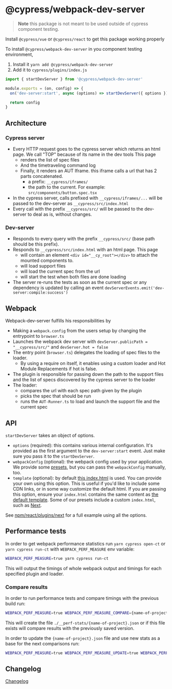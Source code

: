 # @cypress/webpack-dev-server

> **Note** this package is not meant to be used outside of cypress component testing.

Install `@cypress/vue` or `@cypress/react` to get this package working properly

To install `@cypress/webpack-dev-server` in you component testing environment,
1. Install it `yarn add @cypress/webpack-dev-server`
2. Add it to `cypress/plugins/index.js`

```js
import { startDevServer } from '@cypress/webpack-dev-server'

module.exports = (on, config) => {
  on('dev-server:start', async (options) => startDevServer({ options }))

  return config
}
```

## Architecture

### Cypress server

- Every HTTP request goes to the cypress server which returns an html page. We call "TOP" because of its name in the dev tools
    This page
    - renders the list of spec files
    - And the timetraveling command log
    - Finally, it renders an AUT Iframe. this iframe calls a url that has 2 parts concatenated.
        - a prefix: `__cypress/iframes/` 
        - the path to the current. For example: `src/components/button.spec.tsx`
- In the cypress server, calls prefixed with `__cypress/iframes/...` will be passed to the dev-server as `__cypress/src/index.html`
- Every call with the prefix `__cypress/src/` will be passed to the dev-server to deal as is, without changes.

### Dev-server

- Responds to every query with the prefix `__cypress/src/` (base path should be this prefix).
- Responds to `__cypress/src/index.html` with an html page. 
    This page
    - will contain an element `<div id="__cy_root"></div>` to attach the mounted components to.
    - will load support files
    - will load the current spec from the url
    - will start the test when both files are done loading
- The server re-runs the tests as soon as the current spec or any dependency is updated
by calling an event `devServerEvents.emit('dev-server:compile:success')`

## Webpack

Webpack-dev-server fulfills his responsibilities by

- Making a `webpack.config` from the users setup by changing the entrypoint to `browser.ts`
- Launches the webpack dev server with `devServer.publicPath = "__cypress/src/"` and `devServer.hot = false`
- The entry point (`browser.ts`) delegates the loading of spec files to the loader. 
    - By using a require on itself, it enables using a custom loader and Hot Module Replacements if hot is false.
- The plugin is responsible for passing down the path to the support files and the list of specs discovered by the cypress server to the loader
- The loader:
    - compares the url with each spec path given by the plugin
    - picks the spec that should be run
    - runs the `AUT-Runner.ts` to load and launch the support file and the current spec

## API

`startDevServer` takes an object of options.

- `options` (required): this contains various internal configuration. It's provided as the first argument to the `dev-server:start` event. Just make sure you pass it to the `startDevServer`.
- `webpackConfig` (optional): the webpack config used by your application. We provide some [presets](https://github.com/cypress-io/cypress/tree/develop/npm/react/plugins), but you can pass the `webpackConfig` manually, too.
- `template` (optional): by default [this index.html](https://github.com/cypress-io/cypress/blob/develop/npm/webpack-dev-server/index-template.html) is used. You can provide your own using this option. This is useful if you'd like to include some CDN links, or in some way customize the default html. If you are passing this option, ensure your `index.html` contains the same content as [the default template](https://github.com/cypress-io/cypress/blob/develop/npm/webpack-dev-server/index-template.html). Some of our presets include a custom `index.html`, such as [Next](https://github.com/cypress-io/cypress/tree/develop/npm/react/plugins/next). 

See [npm/react/plugins/next](https://github.com/cypress-io/cypress/blob/develop/npm/react/plugins/next/index.js) for a full example using all the options.

## Performance tests 

In order to get webpack performance statistics run `yarn cypress open-ct` or `yarn cypress run-ct` with `WEBPACK_PERF_MEASURE` env variable:

```sh
WEBPACK_PERF_MEASURE=true yarn cypress run-ct
```

This will output the timings of whole webpack output and timings for each specified plugin and loader. 

### Compare results

In order to run performance tests and compare timings with the previous build run:

```sh
WEBPACK_PERF_MEASURE=true WEBPACK_PERF_MEASURE_COMPARE={name-of-project} yarn cypress run-ct
```

This will create the file `./__perf-stats/{name-of-project}.json` or if this file exists will compare results with the previously saved version. 

In order to update the `{name-of-project}.json` file and use new stats as a base for the next comparisons run:  

```sh
WEBPACK_PERF_MEASURE=true WEBPACK_PERF_MEASURE_UPDATE=true WEBPACK_PERF_MEASURE_COMPARE={name-of-project} yarn cypress run-ct
```

## Changelog

[Changelog](./CHANGELOG.md)
